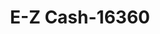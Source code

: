 ---
f_zip-code: 39563
f_state-code: MS
title: E-Z Cash-16360
f_phone: 228-475-4773
f_city-only: Moss Point
f_address: 4006 Main Street Moss Point
f_location-unique-id: '16360'
slug: e-z-cash-16360
updated-on: '2024-05-30T13:46:58.046Z'
created-on: '2024-05-30T13:36:59.803Z'
published-on: '2024-05-30T13:54:32.469Z'
f_city-state: cms/city/moss-point-ms.md
f_company: cms/company/e-z-cash.md
f_state: cms/state/mississippi.md
layout: '[payday-loan].html'
tags: payday-loan
---